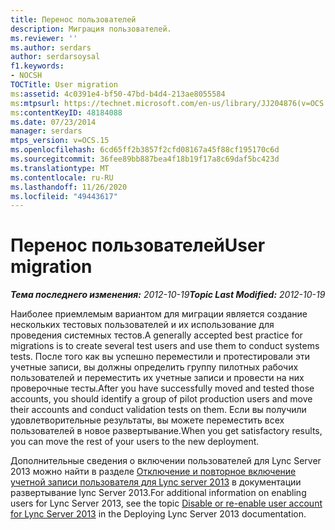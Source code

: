 ```yaml
---
title: Перенос пользователей
description: Миграция пользователей.
ms.reviewer: ''
ms.author: serdars
author: serdarsoysal
f1.keywords:
- NOCSH
TOCTitle: User migration
ms:assetid: 4c0391e4-bf50-47bd-b4d4-213ae8055584
ms:mtpsurl: https://technet.microsoft.com/en-us/library/JJ204876(v=OCS.15)
ms:contentKeyID: 48184088
ms.date: 07/23/2014
manager: serdars
mtps_version: v=OCS.15
ms.openlocfilehash: 6cd65ff2b3857f2cfd08167a45f88cf195170c6d
ms.sourcegitcommit: 36fee89bb887bea4f18b19f17a8c69daf5bc423d
ms.translationtype: MT
ms.contentlocale: ru-RU
ms.lasthandoff: 11/26/2020
ms.locfileid: "49443617"
---
```

# <a name="user-migration"></a><span data-ttu-id="ddbe3-103">Перенос пользователей</span><span class="sxs-lookup"><span data-stu-id="ddbe3-103">User migration</span></span>

<div data-xmlns="http://www.w3.org/1999/xhtml">

<div class="topic" data-xmlns="http://www.w3.org/1999/xhtml" data-msxsl="urn:schemas-microsoft-com:xslt" data-cs="https://msdn.microsoft.com/">

<div data-asp="https://msdn2.microsoft.com/asp">



</div>

<div id="mainSection">

<div id="mainBody"><span data-ttu-id="ddbe3-104">

<span> </span></span><span class="sxs-lookup"><span data-stu-id="ddbe3-104">

<span> </span></span></span>

<span data-ttu-id="ddbe3-105">_**Тема последнего изменения:** 2012-10-19_</span><span class="sxs-lookup"><span data-stu-id="ddbe3-105">_**Topic Last Modified:** 2012-10-19_</span></span>

<span data-ttu-id="ddbe3-106">Наиболее приемлемым вариантом для миграции является создание нескольких тестовых пользователей и их использование для проведения системных тестов.</span><span class="sxs-lookup"><span data-stu-id="ddbe3-106">A generally accepted best practice for migrations is to create several test users and use them to conduct systems tests.</span></span> <span data-ttu-id="ddbe3-107">После того как вы успешно переместили и протестировали эти учетные записи, вы должны определить группу пилотных рабочих пользователей и переместить их учетные записи и провести на них проверочные тесты.</span><span class="sxs-lookup"><span data-stu-id="ddbe3-107">After you have successfully moved and tested those accounts, you should identify a group of pilot production users and move their accounts and conduct validation tests on them.</span></span> <span data-ttu-id="ddbe3-108">Если вы получили удовлетворительные результаты, вы можете переместить всех пользователей в новое развертывание.</span><span class="sxs-lookup"><span data-stu-id="ddbe3-108">When you get satisfactory results, you can move the rest of your users to the new deployment.</span></span>

<span data-ttu-id="ddbe3-109">Дополнительные сведения о включении пользователей для Lync Server 2013 можно найти в разделе [Отключение и повторное включение учетной записи пользователя для Lync server 2013](lync-server-2013-disable-or-re-enable-user-account-for-lync-server.md) в документации развертывание lync Server 2013.</span><span class="sxs-lookup"><span data-stu-id="ddbe3-109">For additional information on enabling users for Lync Server 2013, see the topic [Disable or re-enable user account for Lync Server 2013](lync-server-2013-disable-or-re-enable-user-account-for-lync-server.md) in the Deploying Lync Server 2013 documentation.</span></span>

<span data-ttu-id="ddbe3-110"></div>

<span> </span>

</div>

</div>

</span><span class="sxs-lookup"><span data-stu-id="ddbe3-110"></div>

<span> </span>

</div>

</div>

</span></span></div>

